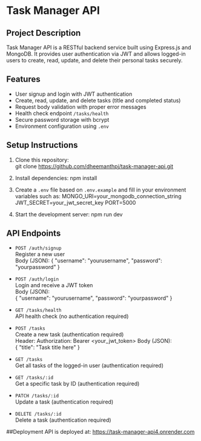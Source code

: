 # Task Manager API

## Project Description
Task Manager API is a RESTful backend service built using Express.js and MongoDB. It provides user authentication via JWT and allows logged-in users to create, read, update, and delete their personal tasks securely.

## Features
- User signup and login with JWT authentication
- Create, read, update, and delete tasks (title and completed status)
- Request body validation with proper error messages
- Health check endpoint `/tasks/health`
- Secure password storage with bcrypt
- Environment configuration using `.env`

## Setup Instructions

1. Clone this repository:  
git clone https://github.com/dheemanthpj/task-manager-api.git

2. Install dependencies: npm install
 
3. Create a `.env` file based on `.env.example` and fill in your environment variables such as: MONGO_URI=your_mongodb_connection_string
JWT_SECRET=your_jwt_secret_key
PORT=5000
 
4. Start the development server:  npm run dev

## API Endpoints

- `POST /auth/signup`  
  Register a new user  
  Body (JSON):
{
"username": "yourusername",
"password": "yourpassword"
}

- `POST /auth/login`  
Login and receive a JWT token  
Body (JSON):  
{
"username": "yourusername",
"password": "yourpassword"
}

- `GET /tasks/health`  
API health check (no authentication required)

- `POST /tasks`  
Create a new task (authentication required)  
Header:  Authorization: Bearer <your_jwt_token>
Body (JSON):  
{
"title": "Task title here"
}

- `GET /tasks`  
Get all tasks of the logged-in user (authentication required)

- `GET /tasks/:id`  
Get a specific task by ID (authentication required)

- `PATCH /tasks/:id`  
Update a task (authentication required)

- `DELETE /tasks/:id`  
Delete a task (authentication required)

##Deployment
API is deployed at: https://task-manager-api4.onrender.com




